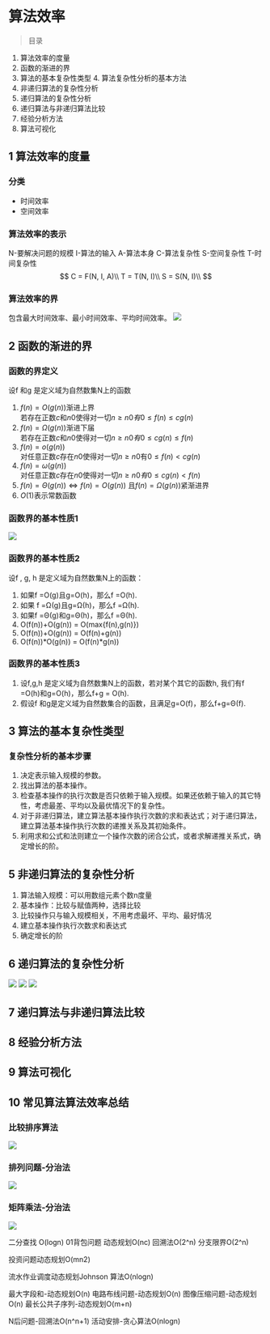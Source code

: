 # 算法效率

> 目录
1. 算法效率的度量 
2. 函数的渐进的界
3. 算法的基本复杂性类型
4. 算法复杂性分析的基本方法
5. 非递归算法的复杂性分析
6. 递归算法的复杂性分析
7. 递归算法与非递归算法比较
8. 经验分析方法
9. 算法可视化


## 1 算法效率的度量 

### 分类
* 时间效率
* 空间效率

### 算法效率的表示

N-要解决问题的规模
I-算法的输入
A-算法本身
C-算法复杂性
S-空间复杂性
T-时间复杂性
$$
C = F(N, I, A)\\
T = T(N, I)\\
S = S(N, I)\\
$$

### 算法效率的界
包含最大时间效率、最小时间效率、平均时间效率。
![](image/时间效率的界.png)


## 2 函数的渐进的界

### 函数的界定义
设f 和g 是定义域为自然数集N上的函数

1. $f(n)=O(g(n))$渐进上界  
若存在正数$c$和$n0$使得对一切$n≥n0有0≤f(n)≤cg(n)$
2. $f(n)= Ω(g(n))$渐进下届  
若存在正数$c$和$n0$使得对一切$n≥n0有0≤cg(n)≤ f(n)$
3. $f(n)=o(g(n))$  
对任意正数$c$存在$n0$使得对一切$n≥n0$有$0≤f(n)<cg(n)$
4. $f(n)=ω(g(n))$  
对任意正数$c$存在$n0$使得对一切$n≥n0有0≤cg(n)<f(n)$
5. $f(n)=Θ(g(n)) ⇔ f(n)=O(g(n))$ 且$f(n)=Ω(g(n))$紧渐进界
6. $O(1)$表示常数函数

### 函数界的基本性质1

![](image/函数界的基本性质.png)

### 函数界的基本性质2
设f , g, h 是定义域为自然数集N上的函数：
1. 如果f =O(g)且g=O(h)，那么f =O(h).
2. 如果 f =Ω(g)且g=Ω(h)，那么f =Ω(h).
3. 如果f =Θ(g)和g=Θ(h)，那么f =Θ(h).
4. O(f(n))+O(g(n)) = O(max{f(n),g(n)})
5. O(f(n))+O(g(n)) = O(f(n)+g(n))
6. O(f(n))*O(g(n)) = O(f(n)*g(n))

### 函数界的基本性质3

1. 设f,g,h 是定义域为自然数集N上的函数，若对某个其它的函数h, 我们有f =O(h)和g=O(h)，那么f+g = O(h).
2. 假设f 和g是定义域为自然数集合的函数，且满足g=O(f)，那么f+g=Θ(f).


## 3 算法的基本复杂性类型

### 复杂性分析的基本步骤
1. 决定表示输入规模的参数。
2. 找出算法的基本操作。
3. 检查基本操作的执行次数是否只依赖于输入规模。如果还依赖于输入的其它特性，考虑最差、平均以及最优情况下的复杂性。
4. 对于非递归算法，建立算法基本操作执行次数的求和表达式；对于递归算法，建立算法基本操作执行次数的递推关系及其初始条件。
5. 利用求和公式和法则建立一个操作次数的闭合公式，或者求解递推关系式，确定增长的阶。

## 5 非递归算法的复杂性分析
1. 算法输入规模：可以用数组元素个数n度量
2. 基本操作：比较与赋值两种，选择比较
3. 比较操作只与输入规模相关，不用考虑最坏、平均、最好情况
4. 建立基本操作执行次数求和表达式
5. 确定增长的阶

## 6 递归算法的复杂性分析
![](image/递归算法复杂性1.png)
![](image/递归算法复杂性2.png)
![](image/递归算法复杂性3.png)




## 7 递归算法与非递归算法比较

## 8 经验分析方法

## 9 算法可视化

## 10 常见算法算法效率总结

### 比较排序算法
![](image/比较排序算法复杂度.png)

### 排列问题-分治法
![](image/比较排序算法复杂度.png)
### 矩阵乘法-分治法

![](image/矩阵乘法复杂度.png)

二分查找
O(logn)
01背包问题
动态规划O(nc)
回溯法O(2^n)
分支限界O(2^n)

投资问题动态规划O(mn2)

流水作业调度动态规划Johnson 算法O(nlogn)

最大字段和-动态规划O(n)
电路布线问题-动态规划O(n)
图像压缩问题-动态规划O(n)
最长公共子序列-动态规划O(m+n)

N后问题-回溯法O(n^n+1)
活动安排-贪心算法O(nlogn)



